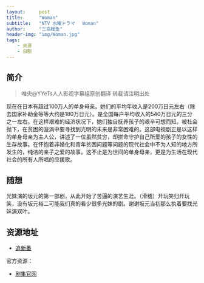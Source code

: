 ```yaml
---
layout:     post
title:      "Woman"
subtitle:   "NTV 水曜ドラマ 　Woman"
author:     "三岛鳗鱼"
header-img: "img/Woman.jpg"
tags:
    - 资源
    - 日剧
---
```


## 简介
>唯央@YYeTs人人影视字幕组原创翻译 转载请注明出处

现在在日本有超过100万人的单身母亲。她们的平均年收入是200万日元左右（除去国家补助金等等大约是180万日元）。是全国每户平均收入的540万日元的三分之一左右。在这样艰难的经济状况下，她们独自抚养孩子的艰辛可想而知。被社会抛下，在贫困的漩涡中要寻找到光明的未来是非常困难的。这部电视剧正是以这样的单身母亲为主人公，讲述了一位虽然贫穷，却拼命守护自己所爱的孩子的女性的生存故事。在怀抱着非婚化和青年贫困问题等问题的现代社会中不为人知的地方所发生的，纯洁的亲子之爱的故事。这不止是为世间的单身母亲，更是为生活在现代社会的所有人所唱的应援歌。

## 随想

光妹演的坂元的第一部剧，从此开始了苦逼的演艺生涯。（滑稽）开玩笑归开玩笑，没有坂元裕二可能我们真的看少很多光妹的剧。谢谢坂元当初那么执着要找光妹演双叶。

## 资源地址

* [追新番](http://www.zhuixinfan.com/main.php?mod=viewtvplay&pid=305&extra=)

官方资源：

* [剧集官网](http://www.ntv.co.jp/woman2013/)